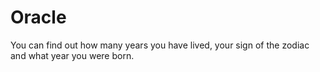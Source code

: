 # Oracle
You can find out how many years you have lived, your sign of the zodiac and what year you were born.
